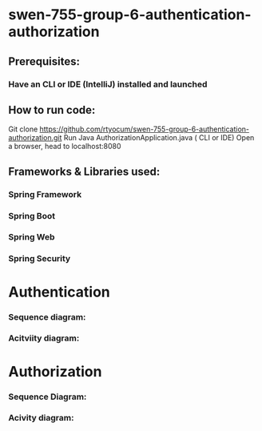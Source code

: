# swen-755-group-6-authentication-authorization

## Prerequisites: 

### Have an CLI or IDE (IntelliJ) installed and launched

## How to run code: 
Git clone https://github.com/rtyocum/swen-755-group-6-authentication-authorization.git
Run Java AuthorizationApplication.java ( CLI or IDE)
Open a browser, head to localhost:8080

## Frameworks & Libraries used:
### Spring Framework
### Spring Boot
### Spring Web
### Spring Security


# Authentication 

### Sequence diagram:

### Acitviity diagram:

# Authorization
### Sequence Diagram:

### Acivity diagram:
